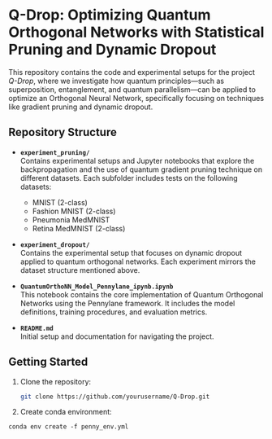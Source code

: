 # Q-Drop: Optimizing Quantum Orthogonal Networks with Statistical Pruning and Dynamic Dropout

This repository contains the code and experimental setups for the project *Q-Drop*, where we investigate how quantum principles—such as superposition, entanglement, and quantum parallelism—can be applied to optimize an Orthogonal Neural Network, specifically focusing on techniques like gradient pruning and dynamic dropout.

## Repository Structure

- **`experiment_pruning/`**  
  Contains experimental setups and Jupyter notebooks that explore the backpropagation and the use of quantum gradient pruning technique on different datasets. Each subfolder includes tests on the following datasets:
  - MNIST (2-class)
  - Fashion MNIST (2-class)
  - Pneumonia MedMNIST
  - Retina MedMNIST (2-class)

- **`experiment_dropout/`**  
  Contains the experimental setup that focuses on dynamic dropout applied to quantum orthogonal networks. Each experiment mirrors the dataset structure mentioned above.

- **`QuantumOrthoNN_Model_Pennylane_ipynb.ipynb`**  
  This notebook contains the core implementation of Quantum Orthogonal Networks using the Pennylane framework. It includes the model definitions, training procedures, and evaluation metrics.

- **`README.md`**  
  Initial setup and documentation for navigating the project.

## Getting Started

1. Clone the repository:
   ```bash
   git clone https://github.com/yourusername/Q-Drop.git
   ```
2. Create conda environment:
  ```
  conda env create -f penny_env.yml
  ```
